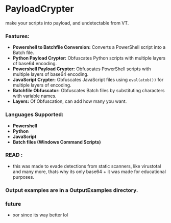 # PayloadCrypter
make your scripts into payload, and undetectable from VT.
### Features:
- **Powershell to Batchfile Conversion:** Converts a PowerShell script into a Batch file.
- **Python Payload Crypter:** Obfuscates Python scripts with multiple layers of base64 encoding.
- **Powershell Payload Crypter:** Obfuscates PowerShell scripts with multiple layers of base64 encoding.
- **JavaScript Crypter:** Obfuscates JavaScript files using `eval(atob())` for multiple layers of encoding.
- **Batchfile Obfuscator:** Obfuscates Batch files by substituting characters with variable names.
- **Layers:** Of Obfuscation, can add how many you want.

### Languages Supported:
- **Powershell**
- **Python**
- **JavaScript**
- **Batch files (Windows Command Scripts)**

### READ :
- this was made to evade detections from static scanners, like virustotal and many more, thats why its only base64 + it was made for educational purposes.

### Output examples are in a OutputExamples directory.

### future
- xor since its way better lol

